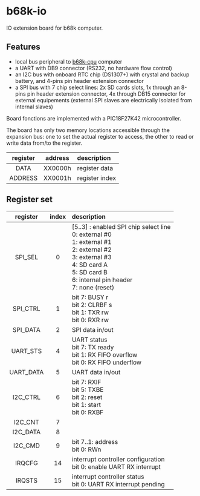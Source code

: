 # b68k-io
IO extension board for b68k computer.

## Features
- local bus peripheral to [b68k-cpu](https://github.com/Lougous/b68k-cpu) computer
- a UART with DB9 connector (RS232, no hardware flow control)
- an I2C bus with onboard RTC chip (DS1307+) with crystal and backup battery, and 4-pins pin header extension connector
- a SPI bus with 7 chip select lines: 2x SD cards slots, 1x through an 8-pins pin header extension connector, 4x through DB15 connector for external equipements (external SPI slaves are electrically isolated from internal slaves)

Board fonctions are implemented with a PIC18F27K42 microcontroller.

The board has only two memory locations accessible through the expansion bus: one to set the actual register to access, the other to read or write data from/to the register.

| register | address | description             |
|:--------:|:-------:|:------------------------|
| DATA     | XX0000h | register data |
| ADDRESS  | XX0001h | register index |

## Register set

| register    | index   | description             |
|:-----------:|:-------:|:------------------------|
| SPI_SEL     | 0       | [5..3] : enabled SPI chip select line<br>0: external #0<br>1: external #1<br>2: external #2<br>3: external #3<br>4: SD card A<br>5: SD card B<br>6: internal pin header<br>7: none (reset) |
| SPI_CTRL    | 1       | bit 7: BUSY   r<br>bit 2: CLRBF  s<br>bit 1: TXR    rw<br>bit 0: RXR    rw |
| SPI_DATA    | 2       | SPI data in/out |
| UART_STS    | 4       | UART status<br>bit 7: TX ready<br>bit 1: RX FIFO overflow<br>bit 0: RX FIFO underflow |
| UART_DATA   | 5       | UART data in/out |
| I2C_CTRL    | 6       | bit 7: RXIF<br>bit 5: TXBE<br>bit 2: reset<br>bit 1: start<br>bit 0: RXBF |
| I2C_CNT     | 7       | |
| I2C_DATA    | 8       | |
| I2C_CMD     | 9       | bit 7..1: address<br>bit 0:    RWn |
| IRQCFG      | 14      | interrupt controller configuration<br>bit 0: enable UART RX interrupt |
| IRQSTS      | 15      | interrupt controller status<br>bit 0: UART RX interrupt pending |
